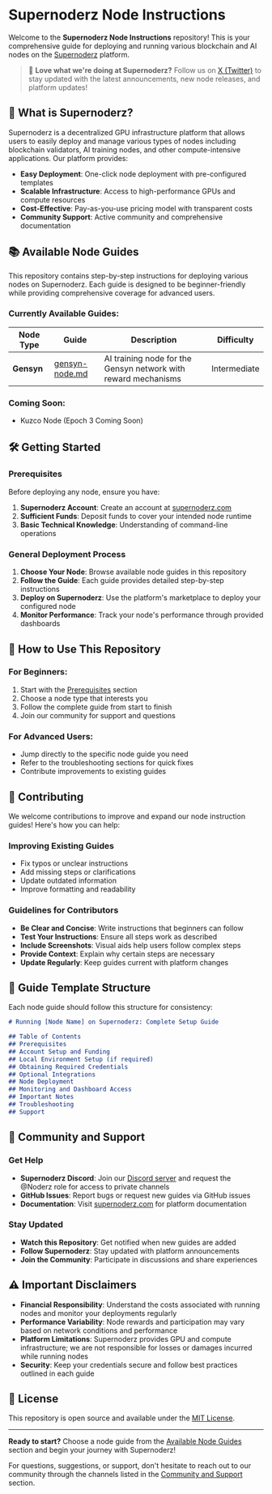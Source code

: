 # Supernoderz Node Instructions

Welcome to the **Supernoderz Node Instructions** repository! This is your comprehensive guide for deploying and running various blockchain and AI nodes on the [Supernoderz](https://supernoderz.com) platform.

> 💙 **Love what we're doing at Supernoderz?** Follow us on [X (Twitter)](https://x.com/supernoderz) to stay updated with the latest announcements, new node releases, and platform updates!

## 🚀 What is Supernoderz?

Supernoderz is a decentralized GPU infrastructure platform that allows users to easily deploy and manage various types of nodes including blockchain validators, AI training nodes, and other compute-intensive applications. Our platform provides:

- **Easy Deployment**: One-click node deployment with pre-configured templates
- **Scalable Infrastructure**: Access to high-performance GPUs and compute resources
- **Cost-Effective**: Pay-as-you-use pricing model with transparent costs
- **Community Support**: Active community and comprehensive documentation

## 📚 Available Node Guides

This repository contains step-by-step instructions for deploying various nodes on Supernoderz. Each guide is designed to be beginner-friendly while providing comprehensive coverage for advanced users.

### Currently Available Guides:

| Node Type | Guide | Description | Difficulty |
|-----------|-------|-------------|------------|
| **Gensyn** | [gensyn-node.md](./gensyn-node.md) | AI training node for the Gensyn network with reward mechanisms | Intermediate |

### Coming Soon:
- Kuzco Node (Epoch 3 Coming Soon)

## 🛠️ Getting Started

### Prerequisites

Before deploying any node, ensure you have:

1. **Supernoderz Account**: Create an account at [supernoderz.com](https://supernoderz.com)
2. **Sufficient Funds**: Deposit funds to cover your intended node runtime
4. **Basic Technical Knowledge**: Understanding of command-line operations

### General Deployment Process

1. **Choose Your Node**: Browse available node guides in this repository
2. **Follow the Guide**: Each guide provides detailed step-by-step instructions
3. **Deploy on Supernoderz**: Use the platform's marketplace to deploy your configured node
4. **Monitor Performance**: Track your node's performance through provided dashboards

## 📖 How to Use This Repository

### For Beginners:
1. Start with the [Prerequisites](#prerequisites) section
2. Choose a node type that interests you
3. Follow the complete guide from start to finish
4. Join our community for support and questions

### For Advanced Users:
- Jump directly to the specific node guide you need
- Refer to the troubleshooting sections for quick fixes
- Contribute improvements to existing guides

## 🤝 Contributing

We welcome contributions to improve and expand our node instruction guides! Here's how you can help:

### Improving Existing Guides

- Fix typos or unclear instructions
- Add missing steps or clarifications
- Update outdated information
- Improve formatting and readability

### Guidelines for Contributors

- **Be Clear and Concise**: Write instructions that beginners can follow
- **Test Your Instructions**: Ensure all steps work as described
- **Include Screenshots**: Visual aids help users follow complex steps
- **Provide Context**: Explain why certain steps are necessary
- **Update Regularly**: Keep guides current with platform changes

## 🔧 Guide Template Structure

Each node guide should follow this structure for consistency:

```markdown
# Running [Node Name] on Supernoderz: Complete Setup Guide

## Table of Contents
## Prerequisites
## Account Setup and Funding
## Local Environment Setup (if required)
## Obtaining Required Credentials
## Optional Integrations
## Node Deployment
## Monitoring and Dashboard Access
## Important Notes
## Troubleshooting
## Support
```

## 💬 Community and Support

### Get Help
- **Supernoderz Discord**: Join our [Discord server](https://sphn.wiki/discord) and request the @Noderz role for access to private channels
- **GitHub Issues**: Report bugs or request new guides via GitHub issues
- **Documentation**: Visit [supernoderz.com](https://supernoderz.com) for platform documentation

### Stay Updated
- **Watch this Repository**: Get notified when new guides are added
- **Follow Supernoderz**: Stay updated with platform announcements
- **Join the Community**: Participate in discussions and share experiences

## ⚠️ Important Disclaimers

- **Financial Responsibility**: Understand the costs associated with running nodes and monitor your deployments regularly
- **Performance Variability**: Node rewards and participation may vary based on network conditions and performance
- **Platform Limitations**: Supernoderz provides GPU and compute infrastructure; we are not responsible for losses or damages incurred while running nodes
- **Security**: Keep your credentials secure and follow best practices outlined in each guide

## 📄 License

This repository is open source and available under the [MIT License](LICENSE).

---

**Ready to start?** Choose a node guide from the [Available Node Guides](#available-node-guides) section and begin your journey with Supernoderz!

For questions, suggestions, or support, don't hesitate to reach out to our community through the channels listed in the [Community and Support](#community-and-support) section.
